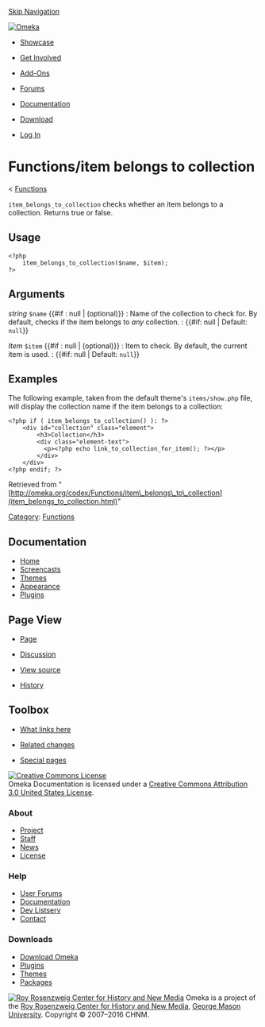 <div id="wrap">

[Skip Navigation](item_belongs_to_collection.html#content)
<div id="header">

<div class="padding">

<span
id="logo">[![Omeka](http://omeka.org/ui/i/logo-horizontal-288px.gif)](../../index.html)</span>
<div id="search-form">

</div>

-   <div id="nav-showcase">

    </div>

    [Showcase](../../showcase.1.html)
-   <div id="nav-involved">

    </div>

    [Get Involved](../../index.html%3Fp=124.html)
-   <div id="nav-addons">

    </div>

    [Add-Ons](../../add-ons.1.html)
-   <div id="nav-forums">

    </div>

    [Forums](../../forums/topic/mysqli-stmt.bind-result.html)
-   <div id="nav-documentation">

    </div>

    [Documentation](http://omeka.org/codex/)
-   <div id="nav-download">

    </div>

    [Download](../../download.1.html)

</div>

</div>

<div id="content">

<div class="padding">

<div id="user-meta">

-   <div id="pt-login">

    </div>

    [Log
    In](http://omeka.org/c/index.php?title=Special:UserLogin&returnto=Functions/item%20belongs%20to%20collection)

</div>

Functions/item belongs to collection
====================================

<div id="contentSub">

<span class="subpages">&lt;
[Functions](../Functions.html "Functions")</span>

</div>

<div id="primary">

`item_belongs_to_collection` checks whether an item belongs to a
collection. Returns true or false.

<span id="Usage" class="mw-headline"> Usage </span>
---------------------------------------------------

<div class="mw-geshi mw-content-ltr" dir="ltr">

<div class="php source-php">

``` {.de1}
<?php
    item_belongs_to_collection($name, $item);
?>
```

</div>

</div>

<span id="Arguments" class="mw-headline"> Arguments </span>
-----------------------------------------------------------

 *string* `$name` {{\#if
:   null | (optional)}}
:   Name of the collection to check for. By default, checks if the item
    belongs to *any* collection.
:   {{\#if: null | Default: `null`}}

 *Item* `$item` {{\#if
:   null | (optional)}}
:   Item to check. By default, the current item is used.
:   {{\#if: null | Default: `null`}}

<span id="Examples" class="mw-headline"> Examples </span>
---------------------------------------------------------

The following example, taken from the default theme's `items/show.php`
file, will display the collection name if the item belongs to a
collection:

<div class="mw-geshi mw-content-ltr" dir="ltr">

<div class="php source-php">

``` {.de1}
<?php if ( item_belongs_to_collection() ): ?>
    <div id="collection" class="element">
        <h3>Collection</h3>
        <div class="element-text">
          <p><?php echo link_to_collection_for_item(); ?></p>
        </div>
    </div>
<?php endif; ?>
```

</div>

</div>

<div class="printfooter">

Retrieved from
"[http://omeka.org/codex/Functions/item\_belongs\_to\_collection](item_belongs_to_collection.html)"

</div>

<div id="catlinks" class="catlinks">

<div id="mw-normal-catlinks">

[Category](http://omeka.org/codex/Special:Categories "Special:Categories"):
<span
dir="ltr">[Functions](../Category:Functions.html "Category:Functions")</span>

</div>

</div>

</div>

<div id="secondary">

<div class="portlet">

Documentation
-------------

-   [Home](http://omeka.org/codex/)
-   [Screencasts](http://omeka.org/codex/Screencasts)
-   [Themes](http://omeka.org/codex/Managing_Themes_2.0)
-   [Appearance](http://omeka.org/codex/Managing_Appearance_2.0)
-   [Plugins](http://omeka.org/codex/Plugins2.0)

</div>

<div class="portlet">

Page View
---------

-   <div id="nav-page">

    </div>

    [Page](item_belongs_to_collection.html)
-   <div id="nav-discussion">

    </div>

    [Discussion](http://omeka.org/c/index.php?title=Talk:Functions/item_belongs_to_collection&action=edit&redlink=1)
-   <div id="nav-view_source">

    </div>

    [View
    source](http://omeka.org/c/index.php?title=Functions/item_belongs_to_collection&action=edit)
-   <div id="nav-history">

    </div>

    [History](http://omeka.org/c/index.php?title=Functions/item_belongs_to_collection&action=history)

</div>

<div id="wiki-toolbox" class="portlet">

Toolbox
-------

-   <div id="t-whatlinkshere">

    </div>

    [What links
    here](../Special:WhatLinksHere/Functions/item_belongs_to_collection.html)
-   <div id="t-recentchangeslinked">

    </div>

    [Related
    changes](../Special:RecentChangesLinked/Functions/item_belongs_to_collection.html)
-   <div id="t-specialpages">

    </div>

    [Special pages](http://omeka.org/codex/Special:SpecialPages)

</div>

[![Creative Commons
License](https://i.creativecommons.org/l/by/3.0/us/88x31.png)](http://creativecommons.org/licenses/by/3.0/us/)\
Omeka Documentation is licensed under a [Creative Commons Attribution
3.0 United States
License](http://creativecommons.org/licenses/by/3.0/us/).

</div>

</div>

</div>

<div id="footer">

<div class="padding">

<div id="sitemap">

<div class="section">

### About

-   [Project](../../index.html%3Fp=2.html)
-   [Staff](../../index.html%3Fp=3.html)
-   [News](../../blog.1.html)
-   [License](http://www.gnu.org/copyleft/gpl.html)

</div>

<div class="section">

### Help

-   [User Forums](../../forums/topic/mysqli-stmt.bind-result.html)
-   [Documentation](http://omeka.org/codex/)
-   [Dev Listserv](http://groups.google.com/group/omeka-dev)
-   [Contact](http://omeka.org/contact/)

</div>

<div class="section">

### Downloads

-   [Download Omeka](../../download.1.html)
-   [Plugins](../../plugins.html)
-   [Themes](../../download/themes/index.html)
-   [Packages](../../index.html%3Fp=222.html)

</div>

</div>

<div id="chnm-meta">

<span id="chnm-logo">[![Roy Rosenzweig Center for History and New
Media](http://omeka.org/ui/i/rrchnm-logo-regular.gif)](http://chnm.gmu.edu)</span>
Omeka is a project of the [Roy Rosenzweig Center for History and New
Media](http://chnm.gmu.edu), [George Mason
University](http://www.gmu.edu). Copyright © 2007–2016 CHNM.

</div>

</div>

</div>

</div>
